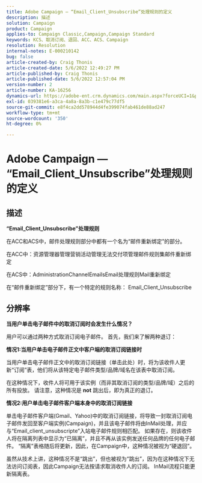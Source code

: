 ```yaml
---
title: Adobe Campaign — “Email_Client_Unsubscribe”处理规则的定义
description: 描述
solution: Campaign
product: Campaign
applies-to: Campaign Classic,Campaign,Campaign Standard
keywords: KCS、取消订阅、退回、ACC、ACS、Campaign
resolution: Resolution
internal-notes: E-000210142
bug: false
article-created-by: Craig Thonis
article-created-date: 5/6/2022 12:49:27 PM
article-published-by: Craig Thonis
article-published-date: 5/6/2022 12:57:04 PM
version-number: 2
article-number: KA-16256
dynamics-url: https://adobe-ent.crm.dynamics.com/main.aspx?forceUCI=1&pagetype=entityrecord&etn=knowledgearticle&id=95ff1df6-3acd-ec11-a7b5-6045bd00d4f5
exl-id: 039381e6-a3ca-4a8a-8a3b-c1e479c77df5
source-git-commit: e8f4ca2dd578944d4fe399074fab461de88ad247
workflow-type: tm+mt
source-wordcount: '350'
ht-degree: 0%

---
```


# Adobe Campaign — “Email_Client_Unsubscribe”处理规则的定义

## 描述


<b>“Email_Client_Unsubscribe”处理规则</b>

在ACC和ACS中，邮件处理规则部分中都有一个名为“邮件重新绑定”的部分。

在ACC中：资源管理器管理营销活动管理无法交付项管理邮件规则集邮件重新绑定

在ACS中：AdministrationChannelEmailsEmail处理规则Mail重新绑定

在“邮件重新绑定”部分下，有一个特定的规则名称： Email_Client_Unsubscribe


## 分辨率


<b>当用户单击电子邮件中的取消订阅时会发生什么情况？</b>

用户可以通过两种方式取消订阅电子邮件。 首先，我们来了解两种退订：

<b>情况1:当用户单击电子邮件正文中客户端的取消订阅链接时</b>

当用户单击电子邮件正文中的取消订阅链接（单击此处）时，将为该收件人更新“订阅”表，他们将从该特定电子邮件类型/品牌/域名在该表中取消订阅。

在这种情况下，收件人将可用于该实例（而非其取消订阅的类型/品牌/域）之后的所有投放。 请注意，这种情况是 <b>not</b> 跳出后，即为真正的退订。

<b>情况2:用户单击电子邮件客户端本身中的取消订阅链接</b>

单击电子邮件客户端(Gmail、Yahoo)中的取消订阅链接，将导致一封取消订阅电子邮件发回至客户端实例(Campaign)，并且该电子邮件将由InMail处理，并应与“Email_client_unsubscripte”入站电子邮件规则相匹配。 如果存在，则该收件人将在隔离列表中显示为“已隔离”，并且不再从该实例发送任何品牌的任何电子邮件。 “隔离”表格随后将更新，因此，在Campaign中，这种情况被视为“硬退回”。

虽然从技术上讲，这种情况不是“跳出”，但也被视为“跳出”，因为在这种情况下无法访问订阅表，因此Campaign无法按请求取消收件人的订阅。 InMail流程只能更新隔离表。
